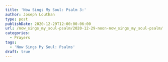 ```yaml
---
title: 'Now Sings My Soul: Psalm 3:'
author: Joseph Louthan
type: post
publishDate: 2020-12-29T12:00:00-06:00
url: /now_sings_my_soul-psalm/2020-12-29-noon-now_sings_my_soul-psalm/
categories:
  - Prayers
tags:
  - 'Now Sings My Soul: Psalms'
draft: true
---
```

<pre>
<div style="font-variant: small-caps;">

</div>

</pre>
